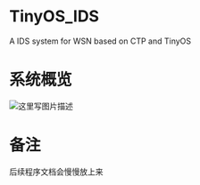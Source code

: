 # TinyOS_IDS
A IDS system for WSN based on CTP and TinyOS
# 系统概览
![这里写图片描述](http://img.blog.csdn.net/20170504153138145?watermark/2/text/aHR0cDovL2Jsb2cuY3Nkbi5uZXQvTGVlSERzbmlwZXI=/font/5a6L5L2T/fontsize/400/fill/I0JBQkFCMA==/dissolve/70/gravity/SouthEast)
# 备注
后续程序文档会慢慢放上来
